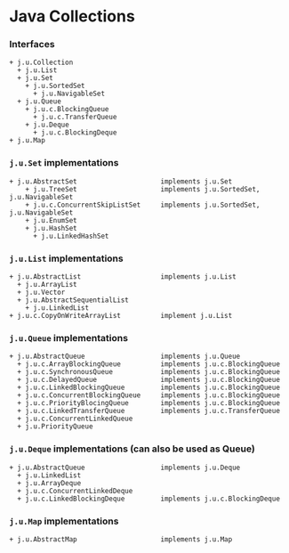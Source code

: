 # Java Collections

### Interfaces
```
+ j.u.Collection 
  + j.u.List
  + j.u.Set
    + j.u.SortedSet
      + j.u.NavigableSet
  + j.u.Queue
    + j.u.c.BlockingQueue
      + j.u.c.TransferQueue
    + j.u.Deque
      + j.u.c.BlockingDeque
+ j.u.Map
```


### `j.u.Set` implementations
```
+ j.u.AbstractSet                     implements j.u.Set
    + j.u.TreeSet                     implements j.u.SortedSet, j.u.NavigableSet
    + j.u.c.ConcurrentSkipListSet     implements j.u.SortedSet, j.u.NavigableSet
    + j.u.EnumSet
    + j.u.HashSet
      + j.u.LinkedHashSet
```

### `j.u.List` implementations
```
+ j.u.AbstractList                    implements j.u.List
  + j.u.ArrayList
  + j.u.Vector
  + j.u.AbstractSequentialList
    + j.u.LinkedList
+ j.u.c.CopyOnWriteArrayList          implement j.u.List
```


### `j.u.Queue` implementations
```
+ j.u.AbstractQueue                   implements j.u.Queue
  + j.u.c.ArrayBlockingQueue          implements j.u.c.BlockingQueue
  + j.u.c.SynchronousQueue            implements j.u.c.BlockingQueue
  + j.u.c.DelayedQueue                implements j.u.c.BlockingQueue
  + j.u.c.LinkedBlockingQueue         implements j.u.c.BlockingQueue
  + j.u.c.ConcurrentBlockingQueue     implements j.u.c.BlockingQueue
  + j.u.c.PriorityBlocingQueue        implements j.u.c.BlockingQueue
  + j.u.c.LinkedTransferQueue         implements j.u.c.TransferQueue
  + j.u.c.ConcurrentLinkedQueue
  + j.u.PriorityQueue
```



### `j.u.Deque` implementations (can also be used as Queue)
```
+ j.u.AbstractQueue                   implements j.u.Deque
  + j.u.LinkedList
  + j.u.ArrayDeque
  + j.u.c.ConcurrentLinkedDeque 
  + j.u.c.LinkedBlockingDeque         implements j.u.c.BlockingDeque
```


### `j.u.Map` implementations
```
+ j.u.AbstractMap                     implements j.u.Map

```






